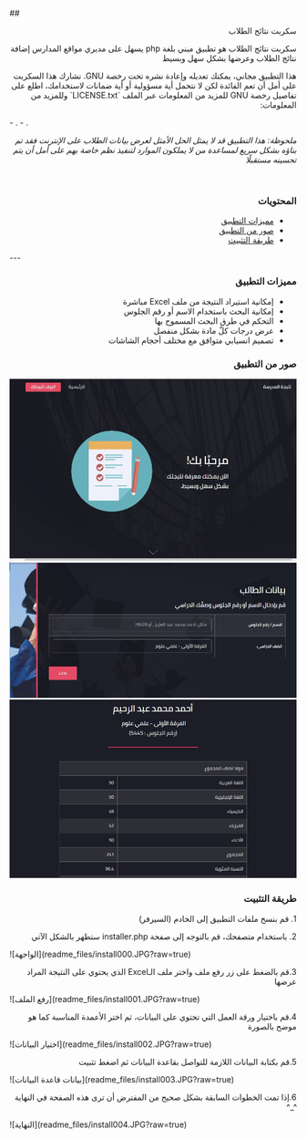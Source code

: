 
##<div dir="rtl"> سكربت نتائج الطلاب</div>
<p dir="rtl">سكربت نتائج الطلاب هو تطبيق مبني بلغة php يسهل على مديري مواقع المدارس إضافة نتائج الطلاب وعرضها بشكل سهل وبسيط</p>

<p dir="rtl">هذا التطبيق مجاني، يمكنك تعديله وإعادة نشره تحت رخصة GNU. نشارك هذا السكربت على أمل أن تعم الفائدة لكن لا نتحمل أية مسؤولية أو أية ضمانات لاستخدامك، اطلع على تفاصيل رخصة GNU للمزيد من المعلومات عبر الملف `LICENSE.txt` وللمزيد من المعلومات:</p>
- <http://www.gnu.org/licenses/>.
- <http://opensource.org/licenses/>.

<p dir="rtl"><em>ملحوظة: هذا التطبيق قد لا يمثل الحل الأمثل لعرض بيانات الطلاب على الإنترنت فقد تم بناؤه بشكل سريع لمساعدة من لا يملكون الموارد لتنفيذ نظم خاصة بهم على أمل أن يتم تحسينه مستقبلًا</em></p>
<br/>

### <div dir="rtl"> المحتويات</div>
<div dir="rtl">
<ul>
<li><a href="#features">مميزات التطبيق</a></li>
<li><a href="#screenshots">صور من التطبيق</a></li>
<li><a href="#installation">طريقة التثبيت</a></li>
</ul>
</div>
---

### <div dir="rtl"> <a name="features"></a>مميزات التطبيق</div>

<div dir="rtl"><ul>
<li>إمكانية استيراد النتيجة من ملف Excel مباشرة</li>
<li>إمكانية البحث باستخدام الاسم أو رقم الجلوس</li>
<li>التحكم في طرق البحث المسموح بها</li>
<li>عرض درجات كلّ مادة بشكل منفصل</li>
<li>تصميم انسيابي متوافق مع مختلف أحجام الشاشات</li>
</ul></div>

###  <div dir="rtl"> <a name="screenshots"></a> صور من التطبيق</div>

![الواجهة](readme_files/screen001.JPG?raw=true)
![البحث](readme_files/screen002.JPG?raw=true)
![النتيجة](readme_files/screen003.JPG?raw=true)

###  <div dir="rtl"> <a name="installation"></a>طريقة التثبيت</div>

<p dir="rtl">1. قم بنسخ ملفات التطبيق إلى الخادم (السيرفر) </p>
<p dir="rtl">2. باستخدام متصفحك، قم بالتوجه إلى صفحة installer.php ستظهر بالشكل الآتي</p>
![الواجهة](readme_files/install000.JPG?raw=true)
<br/>
<p dir="rtl">3.قم بالضغط على زر رفع ملف واختر ملف الـExcel الذي يحتوي على النتيجة المراد عرضها</p>
![رفع الملف](readme_files/install001.JPG?raw=true)
<br/>
<p dir="rtl">4.قم باختيار ورقة العمل التي تحتوي على البيانات، ثم اختر الأعمدة المناسبة كما هو موضح بالصورة</p>
![اختيار البيانات](readme_files/install002.JPG?raw=true)
<p dir="rtl">5.قم بكتابة البيانات اللازمة للتواصل بقاعدة البيانات ثم اضغط تثبيت</p>
![بيانات قاعدة البيانات](readme_files/install003.JPG?raw=true)
<p dir="rtl">6.إذا تمت الخطوات السابقة بشكل صحيح من المفترض أن ترى هذه الصفحة في النهاية ^_^</p>
![النهاية](readme_files/install004.JPG?raw=true)
